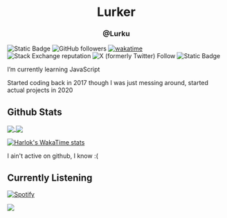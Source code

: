 
<h1 style="text-align: center;">Lurker</h1>

<h3 style="text-align: center;">@Lurku</h3>

![Static Badge](https://img.shields.io/badge/Discord-5865F2?logo=discord&logoColor=white&link=https%3A%2F%2Fdiscordapp.com%2Fusers%2F671761420546867200%2F)
 ![GitHub followers](https://img.shields.io/github/followers/Lurku?style=flat&logo=github) 
 [![wakatime](https://wakatime.com/badge/user/018d54ff-4507-4151-95a3-a7a9e173fb07.svg)](https://wakatime.com/@018d54ff-4507-4151-95a3-a7a9e173fb07) ![Stack Exchange reputation](https://img.shields.io/stackexchange/stackoverflow/r/17017787?style=flat&logo=stackoverflow&color=%23f3812b&link=https%3A%2F%2Fstackoverflow.com%2Fusers%2F17017787%2Flurku%3Ftab%3Dprofile) ![X (formerly Twitter) Follow](https://img.shields.io/twitter/follow/Lurkuu?style=flat&logo=x&label=Lurkuu)
 ![Static Badge](https://img.shields.io/badge/Website-262626?logo=oracle&link=https%3A%2F%2Fdiscordapp.com%2Fusers%2F671761420546867200%2F)




I’m currently learning JavaScript

Started coding back in 2017 though I was just messing around, started actual projects in 2020




<h2>Github Stats</h2>
<a href="https://github.com/Lurku?tab=repositories">
  <img align="center" src="https://github-readme-stats.vercel.app/api?username=Lurku&hide=contribs,prs&show_icons=true&theme=dark&bg_color=00000000&ring_color=00ff00&hide_border=true" />
</a>
<a href="https://www.youtube.com/watch?v=fC7oUOUEEi4">
  <img align="center" src="https://github-readme-stats.vercel.app/api/top-langs/?username=Lurku&size_weight=0.5&count_weight=0.5&theme=dark&bg_color=00000000&hide_border=true&layout=compact" />
</a>


[![Harlok's WakaTime stats](https://github-readme-stats.vercel.app/api/wakatime?username=Lurku&theme=dark&bg_color=00000000&hide_border=true)](https://github.com/anuraghazra/github-readme-stats)


I ain't active on github, I know :(

<h2>Currently Listening</h2>

[![Spotify](https://spotify-for-readme-sigma.vercel.app/api/spotify)](https://open.spotify.com/user/13vxh61m2o4xkfgcot0zkgi5j)

![](https://count.getloli.com/get/@Lurku?theme=gelbooru)
